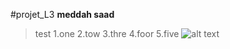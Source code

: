 #projet_L3
**meddah saad**
>test
1.one
2.tow
3.thre
4.foor
5.five
![alt text]("https://www.google.com/search?q=image&rlz=1C1XXVF_frDZ977DZ977&sxsrf=ALiCzsbJyraSeQtkk_L4Pezp5bR-mopK8w:1655712065485&tbm=isch&source=iu&ictx=1&vet=1&fir=sp12V8x9gw6KuM%252CLXLE9wLzF8n9vM%252C_%253BqXTa07QUjV1L7M%252CRpPxxPFVAGtHaM%252C_%253BL2hxXuK7NBWJmM%252CYMrfs-kIZ4Ew8M%252C_%253BoRy0z0IP_DCq7M%252Cwu2NBJuBKFH9OM%252C_%253B7dmpjfGEZoXSVM%252C6NiCcD1_F05BmM%252C_%253BMOAYgJU89sFKnM%252CZ_eGzcyTurSWHM%252C_%253BQOZymhPf48LDYM%252CjKdJ8SXhVCO1lM%252C_%253BT-5LPareUNz_0M%252CMg7hSXjkHWG3wM%252C_%253B22LfYBs93BDCLM%252C2TPDw_meK_7JkM%252C_%253B-VCM1w56w6u5VM%252COrL3q58NgCrTPM%252C_%253BbDjlNH-20Ukm8M%252CE6NZnQpByECJPM%252C_%253BrQTDgjlYUmwEsM%252CtuYA2FS99Y4WDM%252C_&usg=AI4_-kTbMyaIUNy1yyKHmMnvJMoqAaN-lw&sa=X&ved=2ahUKEwjYw42MyLv4AhXSUOUKHeD8BS4Q9QF6BAgOEAE#imgrc=oRy0z0IP_DCq7M")
